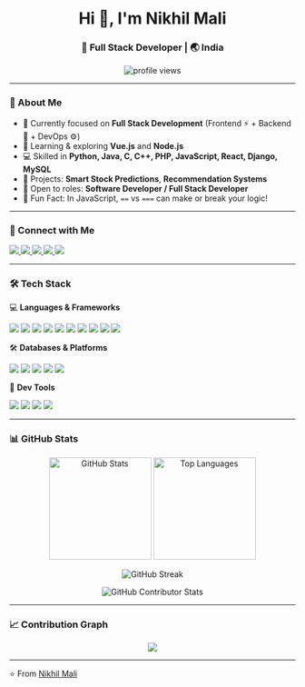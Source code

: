 <h1 align="center">Hi 👋, I'm Nikhil Mali</h1>
<h3 align="center">🚀 Full Stack Developer | 🌏 India</h3>

<p align="center">
  <img src="https://komarev.com/ghpvc/?username=nikhilkeshavmali&label=Profile%20views&color=0e75b6&style=flat" alt="profile views" />
</p>

---

### 🌟 About Me  
- 🔭 Currently focused on **Full Stack Development** (Frontend ⚡ + Backend 💾 + DevOps ⚙️)  
- 🌱 Learning & exploring **Vue.js** and **Node.js**  
- 💻 Skilled in **Python, Java, C, C++, PHP, JavaScript, React, Django, MySQL**  
- 🚀 Projects: **Smart Stock Predictions**, **Recommendation Systems**  
- 💼 Open to roles: **Software Developer / Full Stack Developer**  
- 🤯 Fun Fact: In JavaScript, `==` vs `===` can make or break your logic!  

---

### 🔗 Connect with Me  

<p>
  <a href="https://linkedin.com/in/nikhil-mali-4038212ab" target="_blank">
    <img src="https://img.shields.io/badge/LinkedIn-0077B5?style=for-the-badge&logo=linkedin&logoColor=white" />
  </a>
  <a href="mailto:nikhilmali27103@gmail.com" target="_blank">
    <img src="https://img.shields.io/badge/Gmail-D14836?style=for-the-badge&logo=gmail&logoColor=white" />
  </a>
  <a href="https://twitter.com/yourtwitter" target="_blank">
    <img src="https://img.shields.io/badge/Twitter-1DA1F2?style=for-the-badge&logo=twitter&logoColor=white" />
  </a>
  <a href="https://www.instagram.com/nikhil_mali_37/" target="_blank">
    <img src="https://img.shields.io/badge/Instagram-E4405F?style=for-the-badge&logo=instagram&logoColor=white" />
  </a>
  <a href="https://nikhil-portfolio-bay.vercel.app/" target="_blank">
    <img src="https://img.shields.io/badge/Portfolio-000000?style=for-the-badge&logo=vercel&logoColor=white" />
  </a>
</p>


---

### 🛠️ Tech Stack  

💻 **Languages & Frameworks**  
<p>
  <img src="https://img.shields.io/badge/Python-3776AB?style=for-the-badge&logo=python&logoColor=white"/>
  <img src="https://img.shields.io/badge/Java-ED8B00?style=for-the-badge&logo=java&logoColor=white"/>
  <img src="https://img.shields.io/badge/C-00599C?style=for-the-badge&logo=c&logoColor=white"/>
  <img src="https://img.shields.io/badge/C++-00599C?style=for-the-badge&logo=c%2B%2B&logoColor=white"/>
  <img src="https://img.shields.io/badge/PHP-777BB4?style=for-the-badge&logo=php&logoColor=white"/>
  <img src="https://img.shields.io/badge/JavaScript-F7DF1E?style=for-the-badge&logo=javascript&logoColor=black"/>
  <img src="https://img.shields.io/badge/React-20232A?style=for-the-badge&logo=react&logoColor=61DAFB"/>
  <img src="https://img.shields.io/badge/Django-092E20?style=for-the-badge&logo=django&logoColor=white"/>
  <img src="https://img.shields.io/badge/HTML5-E34F26?style=for-the-badge&logo=html5&logoColor=white"/>
  <img src="https://img.shields.io/badge/CSS3-1572B6?style=for-the-badge&logo=css3&logoColor=white"/>
</p>

🛠️ **Databases & Platforms**  
<p>
  <img src="https://img.shields.io/badge/MySQL-4479A1?style=for-the-badge&logo=mysql&logoColor=white"/>
  <img src="https://img.shields.io/badge/XAMPP-FB7A24?style=for-the-badge&logo=xampp&logoColor=white"/>
  <img src="https://img.shields.io/badge/Git-F05032?style=for-the-badge&logo=git&logoColor=white"/>
  <img src="https://img.shields.io/badge/GitLab-FC6D26?style=for-the-badge&logo=gitlab&logoColor=white"/>
  <img src="https://img.shields.io/badge/Postman-FF6C37?style=for-the-badge&logo=postman&logoColor=white"/>
</p>

🧰 **Dev Tools**  
<p>
  <img src="https://img.shields.io/badge/VS%20Code-007ACC?style=for-the-badge&logo=visual-studio-code&logoColor=white"/>
  <img src="https://img.shields.io/badge/PyCharm-21D789?style=for-the-badge&logo=pycharm&logoColor=black"/>
  <img src="https://img.shields.io/badge/Bootstrap-7952B3?style=for-the-badge&logo=bootstrap&logoColor=white"/>
  <img src="https://img.shields.io/badge/Figma-F24E1E?style=for-the-badge&logo=figma&logoColor=white"/>
</p>

---

### 📊 GitHub Stats

<p align="center">
  <!-- GitHub Profile Stats -->
  <img src="https://github-readme-stats.vercel.app/api?username=nikhilkeshavmali&show_icons=true&theme=radical" alt="GitHub Stats" height="180px"/>
  
  <!-- Top Languages -->
  <img src="https://github-readme-stats.vercel.app/api/top-langs/?username=nikhilkeshavmali&layout=compact&theme=radical" alt="Top Languages" height="180px"/>
</p>

<p align="center">
  <!-- GitHub Streak Stats (NEW working link) -->
  <img src="https://streak-stats.demolab.com?user=nikhilkeshavmali&theme=radical&hide_border=false" alt="GitHub Streak" />
</p>

<p align="center">
  <!-- GitHub Contributors (new card) -->
  <img src="https://github-contributor-stats.vercel.app/api?username=nikhilkeshavmali&limit=5&theme=tokyonight&combine_all_yearly_contributions=true" alt="GitHub Contributor Stats"/>
</p>

---




### 📈 Contribution Graph
<p align="center">
  <img src="https://github-readme-activity-graph.vercel.app/graph?username=nikhilkeshavmali&theme=react-dark&hide_border=true" />
</p>


---


⭐️ From [Nikhil Mali](https://github.com/nikhilkeshavmali)
